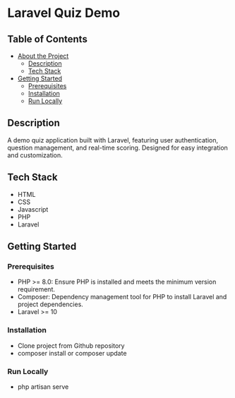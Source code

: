 # Laravel Quiz Demo

## Table of Contents

- [About the Project](#description)
  * [Description](#description)
  * [Tech Stack](#tech-Stack)
- [Getting Started](#getting-started)
  * [Prerequisites](#prerequisites)
  * [Installation](#installation)
  * [Run Locally](#run-locally)

## Description

A demo quiz application built with Laravel, featuring user authentication, question management, and real-time scoring. Designed for easy integration and customization.

## Tech Stack

* HTML
* CSS
* Javascript
* PHP
* Laravel

## Getting Started

### Prerequisites

* PHP >= 8.0: Ensure PHP is installed and meets the minimum version requirement.
* Composer: Dependency management tool for PHP to install Laravel and project dependencies.
* Laravel >= 10

### Installation

* Clone project from Github repository
* composer install or composer update

### Run Locally

* php artisan serve